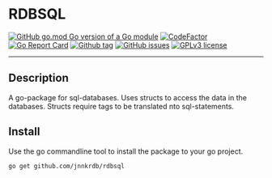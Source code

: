 # RDBSQL
[![GitHub go.mod Go version of a Go module](https://img.shields.io/github/go-mod/go-version/jnnkrdb/rdbsql)](https://github.com/jnnkrdb/rdbsql)
[![CodeFactor](https://www.codefactor.io/repository/github/jnnkrdb/rdbsql/badge)](https://www.codefactor.io/repository/github/jnnkrdb/rdbsql)
[![Go Report Card](https://goreportcard.com/badge/github.com/jnnkrdb/rdbsql)](https://goreportcard.com/report/github.com/jnnkrdb/rdbsql)
[![Github tag](https://badgen.net/github/tag/jnnkrdb/rdbsql)](https://github.com/jnnkrdb/rdbsql/tags/)
[![GitHub issues](https://badgen.net/github/issues/jnnkrdb/rdbsql/)](https://github.com/jnnkrdb/rdbsql/issues/)
[![GPLv3 license](https://img.shields.io/badge/License-GPLv3-blue.svg)](http://perso.crans.org/besson/LICENSE.html)

---
## Description
A go-package for sql-databases. Uses structs to access the data in the databases. Structs require tags to be translated nto sql-statements.

## Install
Use the go commandline tool to install the package to your go project.
```
go get github.com/jnnkrdb/rdbsql
```
